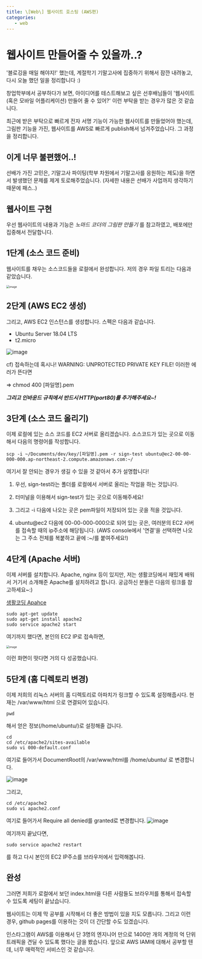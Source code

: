 ```yaml
---
title: \[Web\] 웹사이트 호스팅 (AWS편)
categories:
   - web
---
```


# 웹사이트 만들어줄 수 있을까..?

'블로깅을 매일 해야지!' 했는데, 계절학기 기말고사에 집중하기 위해서 잠깐 내려놓고, 다시 오늘 했던 일을 정리합니다 :)

창업학부에서 공부하다가 보면, 아이디어를 테스트해보고 싶은 선후배님들이 '웹사이트(혹은 모바일 어플리케이션) 만들어 줄 수 있어?' 이런 부탁을 받는 경우가 많은 것 같습니다.

최근에 받은 부탁으로 빠르게 전자 서명 기능이 가능한 웹사이트를 만들었어야 했는데, 그림판 기능을 가진, 웹사이트를 AWS로 빠르게 publish해서 넘겨주었습니다. 그 과정을 정리합니다.

## 이게 너무 불편했어..!

선배가 가진 고민은, 기말고사 파이팅(학부 차원에서 기말고사를 응원하는 제도)을 하면서 발생했던 문제를 제게 토로해주었습니다. (자세한 내용은 선배가 사업까지 생각하기 때문에 패스..)

## 웹사이트 구현

우선 웹사이트의 내용과 기능은 _노마드 코더의 그림판 만들기_ 를 참고하였고, 배포에만 집중해서 전달합니다.

## 1단계 (소스 코드 준비)

웹사이트를 채우는 소스코드들을 로컬에서 완성합니다. 저의 경우 파일 트리는 다음과 같았습니다.

<img src="https://user-images.githubusercontent.com/42775225/87038461-baff5f00-c228-11ea-8f01-879552dc41e5.png" alt="image" style="zoom:50%;" />

## 2단계 (AWS EC2 생성)

그리고, AWS EC2 인스턴스를 생성합니다. 스펙은 다음과 같습니다.

- Ubuntu Server 18.04 LTS
- t2.micro

![image](https://user-images.githubusercontent.com/42775225/87038983-79bb7f00-c229-11ea-92c6-4213ea8e3436.png)

cf) 접속하는데 혹시나!
WARNING: UNPROTECTED PRIVATE KEY FILE!
이러한 에러가 뜬다면

=> chmod 400 [파일명].pem

**_그리고 인바운드 규칙에서 반드시 HTTP(port80)를 추가해주세요~!_**

## 3단계 (소스 코드 올리기)

이제 로컬에 있는 소스 코드를 EC2 서버로 올리겠습니다. 소스코드가 있는 곳으로 이동해서 다음의 명령어를 작성합니다.

```shell
scp -i ~/Documents/dev/key/[파일명].pem -r sign-test ubuntu@ec2-00-00-000-000.ap-northeast-2.compute.amazonaws.com:~/
```

여기서 잘 안되는 경우가 생길 수 있을 것 같아서 추가 설명합니다!

1. 우선, sign-test라는 폴더를 로컬에서 서버로 올리는 작업을 하는 것입니다.

2. 터미널을 이용해서 sign-test가 있는 곳으로 이동해주세요!

3. 그리고 -i 다음에 나오는 곳은 pem파일이 저장되어 있는 곳을 적을 것입니다.

4. ubuntu@ec2 다음에 00-00-000-000으로 되어 있는 곳은, 여러분의 EC2 서버를 접속할 때의 ip주소에 해당됩니다. (AWS console에서 '연결'을 선택하면 나오는 그 주소 전체를 복붙하고 끝에 :~/를 붙여주세요!)

## 4단계 (Apache 서버)

이제 서버를 설치합니다. Apache, nginx 등이 있지만, 저는 생활코딩에서 재밌게 배워서 거기서 소개해준 Apache를 설치하려고 합니다.
궁금하신 분들은 다음의 링크를 참고하세요~:)

<a href="https://opentutorials.org/course/2598/14446" target="_blank"> 생활코딩 Apahce </a>

```shell
sudo apt-get update
sudo apt-get install apache2
sudo service apache2 start
```

여기까지 했다면, 본인의 EC2 IP로 접속하면,

<img src="https://user-images.githubusercontent.com/42775225/87041137-bd63b800-c22c-11ea-8d78-8e3897814af8.png" alt="image" style="zoom:50%;" />

이런 화면이 떳다면 거의 다 성공했습니다.

## 5단계 (홈 디렉토리 변경)

이제 저희의 리눅스 서버의 홈 디렉토리로 아파치가 링크할 수 있도록 설정해줍시다. 현재는 /var/www/html 으로 연결되어 있습니다.

```shell
pwd
```

해서 얻은 정보(/home/ubuntu/)로 설정해줄 겁니다.

```shell
cd
cd /etc/apache2/sites-available
sudo vi 000-default.conf
```

여기로 들어가서 DocumentRoot의 /var/www/html를 /home/ubuntu/ 로 변경합니다.

![image](https://user-images.githubusercontent.com/42775225/87042029-0e27e080-c22e-11ea-9b37-42b37abd6e0a.png)

그리고,

```shell
cd /etc/apache2
sudo vi apache2.conf
```

여기로 들어가서 Require all denied를 granted로 변경합니다.
![image](https://user-images.githubusercontent.com/42775225/87042333-7e366680-c22e-11ea-841a-fdf526551160.png)

여기까지 끝났다면,

```shell
sudo service apache2 restart
```

를 하고 다시 본인의 EC2 IP주소를 브라우저에서 입력해봅니다.

## 완성

그러면 저희가 로컬에서 보던 index.html을 다른 사람들도 브라우저를 통해서 접속할 수 있도록 세팅이 끝났습니다.

웹사이트는 이제 막 공부를 시작해서 더 좋은 방법이 있을 지도 모릅니다. 그리고 이런 경우, github pages를 이용하는 것이 더 간단할 수도 있겠습니다.

인스타그램이 AWS를 이용해서 단 3명의 엔지니어 만으로 1400만 개의 계정의 억 단위 트래픽을 견딜 수 있도록 했다는 글을 봤습니다. 앞으로 AWS IAM에 대해서 공부할 텐데, 너무 매력적인 서비스인 것 같습니다.
